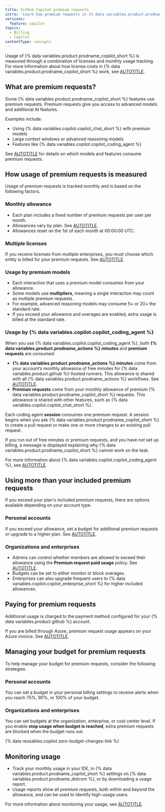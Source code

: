```yaml
---
title: GitHub Copilot premium requests
intro: 'Learn how premium requests in {% data variables.product.prodname_copilot_short %} work, including usage measurement and managing your budget.'
versions:
  feature: copilot
topics:
  - Billing
  - Copilot
contentType: concepts
---
```


Usage of {% data variables.product.prodname_copilot_short %} is measured through a combination of licenses and monthly usage tracking. For more information about how license costs in {% data variables.product.prodname_copilot_short %} work, see [AUTOTITLE](/billing/concepts/product-billing/github-copilot-licenses).

## What are premium requests?

Some {% data variables.product.prodname_copilot_short %} features use premium requests.
Premium requests give you access to advanced models and additional AI features.

Examples include:

* Using {% data variables.copilot.copilot_chat_short %} with premium models
* Large context windows or advanced reasoning models
* Features like {% data variables.copilot.copilot_coding_agent %}

See [AUTOTITLE](/copilot/concepts/billing/copilot-requests) for details on which models and features consume premium requests.

## How usage of premium requests is measured

Usage of premium requests is tracked monthly and is based on the following factors.

### Monthly allowance

* Each plan includes a fixed number of premium requests per user per month.
* Allowances vary by plan. See [AUTOTITLE](/copilot/about-github-copilot/subscription-plans-for-github-copilot).
* Allowances reset on the 1st of each month at 00:00:00 UTC.

### Multiple licenses

If you receive licenses from multiple enterprises, you must choose which entity is billed for your premium requests. See [AUTOTITLE](/copilot/managing-copilot/understanding-and-managing-copilot-usage/monitoring-your-copilot-usage-and-entitlements#managing-premium-request-billing-with-multiple-copilot-licenses).

### Usage by premium models

* Each interaction that uses a premium model consumes from your allowance.
* Some models use **multipliers**, meaning a single interaction may count as multiple premium requests.
* For example, advanced reasoning models may consume 5× or 20× the standard rate.
* If you exceed your allowance and overages are enabled, extra usage is billed at the standard rate.

### Usage by {% data variables.copilot.copilot_coding_agent %}

When you use {% data variables.copilot.copilot_coding_agent %}, both **{% data variables.product.prodname_actions %} minutes** and **premium requests** are consumed:

* **{% data variables.product.prodname_actions %} minutes** come from your account’s monthly allowance of free minutes for {% data variables.product.github %}-hosted runners. This allowance is shared with all {% data variables.product.prodname_actions %} workflows. See [AUTOTITLE](/billing/managing-billing-for-github-actions/about-billing-for-github-actions#included-storage-and-minutes).
* **Premium requests** come from your monthly allowance of premium {% data variables.product.prodname_copilot_short %} requests. This allowance is shared with other features, such as {% data variables.copilot.copilot_chat_short %}.

Each coding agent **session** consumes one premium request. A session begins when you ask {% data variables.product.prodname_copilot_short %} to create a pull request or make one or more changes to an existing pull request.

If you run out of free minutes or premium requests, and you have _not_ set up billing, a message is displayed explaining why {% data variables.product.prodname_copilot_short %} cannot work on the task.

For more information about {% data variables.copilot.copilot_coding_agent %}, see [AUTOTITLE](/copilot/concepts/about-copilot-coding-agent).

## Using more than your included premium requests

If you exceed your plan's included premium requests, there are options available depending on your account type.

### Personal accounts

If you exceed your allowance, set a budget for additional premium requests or upgrade to a higher plan. See [AUTOTITLE](/billing/managing-your-billing/using-budgets-control-spending).

### Organizations and enterprises

* Admins can control whether members are allowed to exceed their allowance using the **Premium request paid usage** policy. See [AUTOTITLE](/copilot/how-tos/manage-and-track-spending/manage-request-allowances).
* Budgets can be set to either monitor or block overages.
* Enterprises can also upgrade frequent users to {% data variables.copilot.copilot_enterprise_short %} for higher included allowances.

## Paying for premium requests

Additional usage is charged to the payment method configured for your {% data variables.product.github %} account.

If you are billed through Azure, premium request usage appears on your Azure invoice. See [AUTOTITLE](/billing/managing-the-plan-for-your-github-account/connecting-an-azure-subscription).

## Managing your budget for premium requests

To help manage your budget for premium requests, consider the following strategies.

### Personal accounts

You can set a budget in your personal billing settings to receive alerts when you reach 75%, 90%, or 100% of your budget.

### Organizations and enterprises

You can set budgets at the organization, enterprise, or cost center level. If you enable **stop usage when budget is reached**, extra premium requests are blocked when the budget runs out.

{% data reusables.copilot.zero-budget-changes-link %}

## Monitoring usage

* Track your monthly usage in your IDE, in {% data variables.product.prodname_copilot_short %} settings on {% data variables.product.prodname_dotcom %}, or by downloading a usage report.
* Usage reports show all premium requests, both within and beyond the allowance, and can be used to identify high-usage users.

For more information about monitoring your usage, see [AUTOTITLE](/copilot/managing-copilot/understanding-and-managing-copilot-usage/monitoring-your-copilot-usage-and-entitlements).

